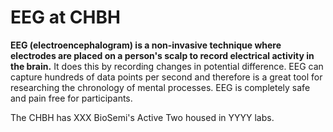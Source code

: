 # EEG at CHBH

<b>EEG (electroencephalogram) is a non-invasive technique where electrodes are placed on a person's scalp to record electrical activity in the brain.</b>
It does this by recording changes in potential difference. EEG can capture hundreds of data points per second and therefore is a great tool for researching the chronology of mental processes. EEG is completely safe and pain free for participants.

The CHBH has XXX BioSemi's Active Two housed in YYYY labs.

